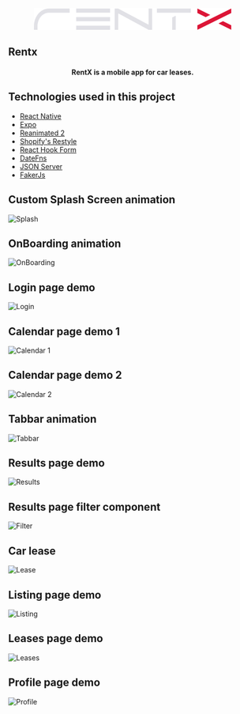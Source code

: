 <div align="center">
  <img src=".github/rentx-logo.svg" alt="RentX logo">
</div>

## Rentx

<h4 align="center">
  RentX is a mobile app for car leases.
</h4>

## Technologies used in this project
* [React Native](https://github.com/facebook/react-native)
* [Expo](https://github.com/expo/expo)
* [Reanimated 2](https://github.com/software-mansion/react-native-reanimated)
* [Shopify's Restyle](https://github.com/Shopify/restyle)
* [React Hook Form](https://github.com/react-hook-form/react-hook-form)
* [DateFns](https://github.com/date-fns/date-fns)
* [JSON Server](https://github.com/typicode/json-server)
* [FakerJs](https://github.com/Marak/faker.js)

## Custom Splash Screen animation
![Splash](/.github/splash.gif)

## OnBoarding animation
![OnBoarding](/.github/onBoarding.gif)

## Login page demo
![Login](/.github/login.gif)

## Calendar page demo 1
![Calendar 1](/.github/calendar1.gif)

## Calendar page demo 2
![Calendar 2](/.github/calendar2.gif)

## Tabbar animation
![Tabbar](/.github/tabbar.gif)

## Results page demo
![Results](/.github/results.gif)

## Results page filter component
![Filter](/.github/filter.gif)

## Car lease
![Lease](/.github/lease.gif)

## Listing page demo
![Listing](/.github/listing.gif)

## Leases page demo
![Leases](/.github/leases.gif)

## Profile page demo
![Profile](/.github/profile.gif)
